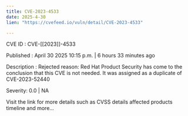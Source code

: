 ```yaml
---
title: CVE-2023-4533
date: 2025-4-30
lien: "https://cvefeed.io/vuln/detail/CVE-2023-4533"

---
```


CVE ID : CVE-[[2023]]-4533

Published :  April 30
2025
10:15 p.m. | 6 hours
33 minutes ago

Description : Rejected reason: Red Hat Product Security has come to the conclusion that this CVE is not needed. It was assigned as a duplicate of CVE-2023-52440

Severity: 0.0 | NA

Visit the link for more details
such as CVSS details
affected products
timeline
and more...

